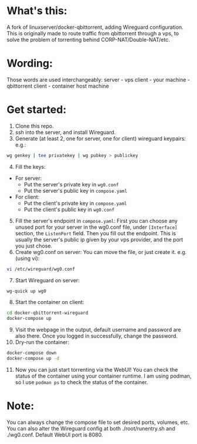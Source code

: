 # What's this:
A fork of linuxserver/docker-qbittorrent, adding Wireguard configuration.
This is originally made to route traffic from qbittorrent through a vps, 
to solve the problem of torrenting behind CORP-NAT/Double-NAT/etc.

# Wording:
Those words are used interchangeably:
server - vps
client - your machine - qbittorrent client - container host machine

# Get started:
1. Clone this repo.
2. ssh into the server, and install Wireguard.
3. Generate (at least 2, one for server, one for client) wireguard keypairs:
e.g.:
```bash
wg genkey | tee privatekey | wg pubkey > publickey
```
4. Fill the keys:
- For server:
    - Put the server's private key in `wg0.conf`
    - Put the server's public key in `compose.yaml`
- For client:
    - Put the client's private key in `compose.yaml`
    - Put the client's public key in `wg0.conf`
5. Fill the server's endpoint in `compose.yaml`:
First you can choose any unused port for your server in the wg0.conf file, 
under `[Interface]` section, the `ListenPort` field.
Then you fill out the endpoint. This is usually the server's public ip given by your vps provider, and the port you just chose.
6. Create wg0.conf on server:
You can move the file, or just create it.
e.g. (using vi):
```bash
vi /etc/wireguard/wg0.conf
```
7. Start Wireguard on server:
```bash
wg-quick up wg0
```
8. Start the container on client:
```bash
cd docker-qbittorrent-wireguard
docker-compose up
```
9. Visit the webpage in the output, default username and password are also there.
Once you logged in successfully, change the password.
10. Dry-run the container:
```bash
docker-compose down
docker-compose up -d
```
11. Now you can just start torrenting via the WebUI! You can check the status of the container using your container runtime. I am using podman, so I use `podman ps` to check the status of the container.

# Note:
You can always change the compose file to set desired ports, volumes, etc.
You can also alter the Wireguard config at both ./root/runentry.sh and ./wg0.conf.
Default WebUI port is 8080.
